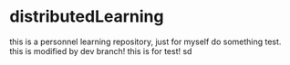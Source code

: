 # distributedLearning
this is a personnel learning repository, just for myself do something test.
this is modified by dev branch!
this is for test!
sd 